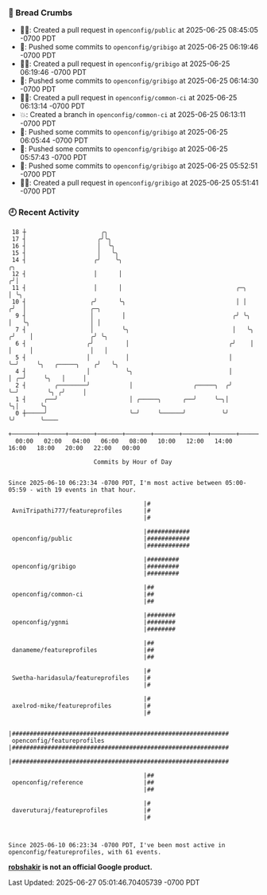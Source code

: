 ### 🍞 Bread Crumbs

 * ✍🏼: Created a pull request in `openconfig/public` at 2025-06-25 08:45:05 -0700 PDT
 * 🚢: Pushed some commits to `openconfig/gribigo` at 2025-06-25 06:19:46 -0700 PDT
 * ✍🏼: Created a pull request in `openconfig/gribigo` at 2025-06-25 06:19:46 -0700 PDT
 * 🚢: Pushed some commits to `openconfig/gribigo` at 2025-06-25 06:14:30 -0700 PDT
 * ✍🏼: Created a pull request in `openconfig/common-ci` at 2025-06-25 06:13:14 -0700 PDT
 * 💥: Created a branch in `openconfig/common-ci` at 2025-06-25 06:13:11 -0700 PDT
 * 🚢: Pushed some commits to `openconfig/gribigo` at 2025-06-25 06:05:44 -0700 PDT
 * 🚢: Pushed some commits to `openconfig/gribigo` at 2025-06-25 05:57:43 -0700 PDT
 * 🚢: Pushed some commits to `openconfig/gribigo` at 2025-06-25 05:52:51 -0700 PDT
 * ✍🏼: Created a pull request in `openconfig/gribigo` at 2025-06-25 05:51:41 -0700 PDT

### 🕘 Recent Activity
```
 18 ┼                     ╭╮
 17 ┤                    ╭╯╰╮
 16 ┤                    │  ╰╮
 15 ┤                    │   ╰╮
 14 ┤                   ╭╯    ╰╮                                         ╭╮
 12 ┤                   │      │                                        ╭╯│
 11 ┤                   │      │                                ╭─╮     │ ╰╮
 10 ┤                  ╭╯      ╰╮                               │ │    ╭╯  │                  ╭─╮
  9 ┤                  │        │                              ╭╯ ╰╮   │   ╰╮                 │ │
  7 ┤                  │        ╰╮                             │   ╰╮ ╭╯    │                ╭╯ ╰╮
  6 ┤                 ╭╯         │                            ╭╯    │ │     │                │   │
  5 ┤                 │          │                            │     ╰─╯     ╰╮   ╭─────╮    ╭╯   ╰╮
  4 ┤                 │          ╰╮                           │              │ ╭─╯     ╰╮   │     │
  2 ┤        ╭────────╯           │                 ╭─────╮  ╭╯              ╰─╯        ╰╮ ╭╯     │
  1 ┤     ╭──╯                    │ ╭─────╮      ╭──╯     ╰─╮│                           ╰╮│      ╰╮
  0 ┼─────╯                       ╰─╯     ╰──────╯          ╰╯                            ╰╯       ╰────
    +───────+───────+───────+───────+───────+───────+───────+───────+───────+───────+───────+───────+────
  00:00   02:00   04:00   06:00   08:00   10:00   12:00   14:00   16:00   18:00   20:00   22:00   00:00   

						Commits by Hour of Day


Since 2025-06-10 06:23:34 -0700 PDT, I'm most active between 05:00-05:59 - with 19 events in that hour.

```



```
                                      |#
 AvniTripathi777/featureprofiles      |#
                                      |#

                                      |############
 openconfig/public                    |############
                                      |############

                                      |#########
 openconfig/gribigo                   |#########
                                      |#########

                                      |##
 openconfig/common-ci                 |##
                                      |##

                                      |########
 openconfig/ygnmi                     |########
                                      |########

                                      |##
 danameme/featureprofiles             |##
                                      |##

                                      |#
 Swetha-haridasula/featureprofiles    |#
                                      |#

                                      |#
 axelrod-mike/featureprofiles         |#
                                      |#

                                      |#############################################################
 openconfig/featureprofiles           |#############################################################
                                      |#############################################################

                                      |##
 openconfig/reference                 |##
                                      |##

                                      |#
 daveruturaj/featureprofiles          |#
                                      |#



Since 2025-06-10 06:23:34 -0700 PDT, I've been most active in openconfig/featureprofiles, with 61 events.

```
**[robshakir](mailto:robjs@google.com) is not an official Google product.**  


Last Updated: 2025-06-27 05:01:46.70405739 -0700 PDT
